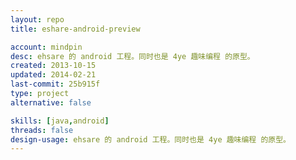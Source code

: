 ```yaml
---
layout: repo
title: eshare-android-preview

account: mindpin
desc: ehsare 的 android 工程。同时也是 4ye 趣味编程 的原型。
created: 2013-10-15
updated: 2014-02-21
last-commit: 25b915f
type: project
alternative: false

skills: [java,android]
threads: false
design-usage: ehsare 的 android 工程。同时也是 4ye 趣味编程 的原型。
---
```

